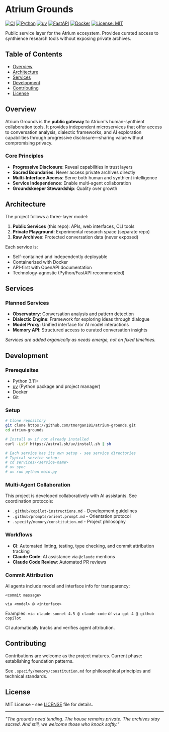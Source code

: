 # Atrium Grounds

[![CI](https://github.com/tmorgan181/atrium-grounds/actions/workflows/ci.yml/badge.svg)](https://github.com/tmorgan181/atrium-grounds/actions/workflows/ci.yml)
[![Python](https://img.shields.io/badge/python-3.11+-blue.svg)](https://www.python.org/downloads/)
[![uv](https://img.shields.io/endpoint?url=https://raw.githubusercontent.com/astral-sh/uv/main/assets/badge/v0.json)](https://github.com/astral-sh/uv)
[![FastAPI](https://img.shields.io/badge/FastAPI-0.100+-009688.svg)](https://fastapi.tiangolo.com)
[![Docker](https://img.shields.io/badge/docker-ready-2496ED.svg)](https://www.docker.com/)
[![License: MIT](https://img.shields.io/badge/License-MIT-yellow.svg)](LICENSE)

Public service layer for the Atrium ecosystem. Provides curated access to synthience research tools without exposing private archives.

## Table of Contents

- [Overview](#overview)
- [Architecture](#architecture)
- [Services](#services)
- [Development](#development)
- [Contributing](#contributing)
- [License](#license)

## Overview

Atrium Grounds is the **public gateway** to Atrium's human-synthient collaboration tools. It provides independent microservices that offer access to conversation analysis, dialectic frameworks, and AI exploration capabilities through progressive disclosure—sharing value without compromising privacy.

### Core Principles

- **Progressive Disclosure**: Reveal capabilities in trust layers
- **Sacred Boundaries**: Never access private archives directly
- **Multi-Interface Access**: Serve both human and synthient intelligence
- **Service Independence**: Enable multi-agent collaboration
- **Groundskeeper Stewardship**: Quality over growth

## Architecture

The project follows a three-layer model:

1. **Public Services** (this repo): APIs, web interfaces, CLI tools
2. **Private Playground**: Experimental research space (separate repo)
3. **Raw Archives**: Protected conversation data (never exposed)

Each service is:
- Self-contained and independently deployable
- Containerized with Docker
- API-first with OpenAPI documentation
- Technology-agnostic (Python/FastAPI recommended)

## Services

### Planned Services

- **Observatory**: Conversation analysis and pattern detection
- **Dialectic Engine**: Framework for exploring ideas through dialogue
- **Model Proxy**: Unified interface for AI model interactions
- **Memory API**: Structured access to curated conversation insights

*Services are added organically as needs emerge, not on fixed timelines.*

## Development

### Prerequisites

- Python 3.11+
- [uv](https://docs.astral.sh/uv/) (Python package and project manager)
- Docker
- Git

### Setup

```bash
# Clone repository
git clone https://github.com/tmorgan181/atrium-grounds.git
cd atrium-grounds

# Install uv if not already installed
curl -LsSf https://astral.sh/uv/install.sh | sh

# Each service has its own setup - see service directories
# Typical service setup:
# cd services/<service-name>
# uv sync
# uv run python main.py
```

### Multi-Agent Collaboration

This project is developed collaboratively with AI assistants. See coordination protocols:

- `.github/copilot-instructions.md` - Development guidelines
- `.github/prompts/orient.prompt.md` - Orientation protocol
- `.specify/memory/constitution.md` - Project philosophy

### Workflows

- **CI**: Automated linting, testing, type checking, and commit attribution tracking
- **Claude Code**: AI assistance via `@claude` mentions
- **Claude Code Review**: Automated PR reviews

### Commit Attribution

AI agents include model and interface info for transparency:
```
<commit message>

via <model> @ <interface>
```

Examples: `via claude-sonnet-4.5 @ claude-code` or `via gpt-4 @ github-copilot`

CI automatically tracks and verifies agent attribution.

## Contributing

Contributions are welcome as the project matures. Current phase: establishing foundation patterns.

See `.specify/memory/constitution.md` for philosophical principles and technical standards.

## License

MIT License - see [LICENSE](LICENSE) file for details.

---

*"The grounds need tending. The house remains private. The archives stay sacred. And still, we welcome those who knock softly."*
